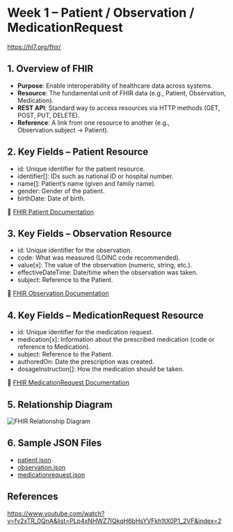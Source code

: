 # Week 1 – Patient / Observation / MedicationRequest

https://hl7.org/fhir/

## 1. Overview of FHIR
- **Purpose**: Enable interoperability of healthcare data across systems.
- **Resource**: The fundamental unit of FHIR data (e.g., Patient, Observation, Medication).
- **REST API**: Standard way to access resources via HTTP methods (GET, POST, PUT, DELETE).
- **Reference**: A link from one resource to another (e.g., Observation.subject → Patient).

## 2. Key Fields – Patient Resource
- id: Unique identifier for the patient resource.
- identifier[]: IDs such as national ID or hospital number.
- name[]: Patient’s name (given and family name).
- gender: Gender of the patient.
- birthDate: Date of birth.

📄 [FHIR Patient Documentation](https://hl7.org/fhir/patient.html)

## 3. Key Fields – Observation Resource
- id: Unique identifier for the observation.
- code: What was measured (LOINC code recommended).
- value[x]: The value of the observation (numeric, string, etc.).
- effectiveDateTime: Date/time when the observation was taken.
- subject: Reference to the Patient.

📄 [FHIR Observation Documentation](https://hl7.org/fhir/observation.html)

## 4. Key Fields – MedicationRequest Resource
- id: Unique identifier for the medication request.
- medication[x]: Information about the prescribed medication (code or reference to Medication).
- subject: Reference to the Patient.
- authoredOn: Date the prescription was created.
- dosageInstruction[]: How the medication should be taken.

📄 [FHIR MedicationRequest Documentation](https://hl7.org/fhir/medicationrequest.html)

## 5. Relationship Diagram

![FHIR Relationship Diagram](fhir_diagram.png)

## 6. Sample JSON Files
- [patient.json](patient.json)
- [observation.json](observation.json)
- [medicationrequest.json](medicationrequest.json)


## References
https://www.youtube.com/watch?v=fv2xTR_0QnA&list=PLp4xNHWZ7IQkqH6bHsYVFkh1tX0P1_2VF&index=2
